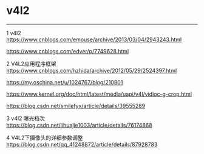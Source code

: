 # v4l2
***
1 v4l2  
https://www.cnblogs.com/emouse/archive/2013/03/04/2943243.html

https://www.cnblogs.com/edver/p/7749628.html

2 V4L2应用程序框架  
https://www.cnblogs.com/hzhida/archive/2012/05/29/2524397.html

https://my.oschina.net/u/1024767/blog/210801

https://www.kernel.org/doc/html/latest/media/uapi/v4l/vidioc-g-crop.html

https://blog.csdn.net/smilefyx/article/details/39555289

3 v4l2 曝光档次  
https://blog.csdn.net/lihuajie1003/article/details/76174868

4 V4L2下摄像头的详细参数调整  
https://blog.csdn.net/qq_41248872/article/details/87928783
